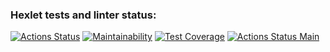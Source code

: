 ### Hexlet tests and linter status:
[![Actions Status](https://github.com/Briankaiserx/java-project-lvl4/workflows/hexlet-check/badge.svg)](https://github.com/Briankaiserx/java-project-lvl4/actions)
[![Maintainability](https://api.codeclimate.com/v1/badges/f5bfd9539136468cdcf0/maintainability)](https://codeclimate.com/github/Briankaiserx/java-project-lvl4/maintainability)
[![Test Coverage](https://api.codeclimate.com/v1/badges/f5bfd9539136468cdcf0/test_coverage)](https://codeclimate.com/github/Briankaiserx/java-project-lvl4/test_coverage)
[![Actions Status Main](https://github.com/Briankaiserx/java-project-lvl4/actions/workflows/main.yml/badge.svg)](https://github.com/Briankaiserx/java-project-lvl4/actions/workflows/main.yml/badge.svg)
